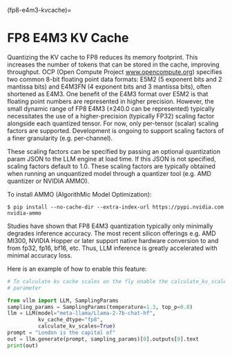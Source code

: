 (fp8-e4m3-kvcache)=

# FP8 E4M3 KV Cache

Quantizing the KV cache to FP8 reduces its memory footprint. This increases the number of tokens that can be stored in the cache,
improving throughput. OCP (Open Compute Project www.opencompute.org) specifies two common 8-bit floating point data formats: E5M2
(5 exponent bits and 2 mantissa bits) and E4M3FN (4 exponent bits and 3 mantissa bits), often shortened as E4M3. One benefit of
the E4M3 format over E5M2 is that floating point numbers are represented in higher precision. However, the small dynamic range of
FP8 E4M3 (±240.0 can be represented) typically necessitates the use of a higher-precision (typically FP32) scaling factor alongside
each quantized tensor. For now, only per-tensor (scalar) scaling factors are supported. Development is ongoing to support scaling
factors of a finer granularity (e.g. per-channel).

These scaling factors can be specified by passing an optional quantization param JSON to the LLM engine at load time. If
this JSON is not specified, scaling factors default to 1.0. These scaling factors are typically obtained when running an
unquantized model through a quantizer tool (e.g. AMD quantizer or NVIDIA AMMO).

To install AMMO (AlgorithMic Model Optimization):

```console
$ pip install --no-cache-dir --extra-index-url https://pypi.nvidia.com nvidia-ammo
```

Studies have shown that FP8 E4M3 quantization typically only minimally degrades inference accuracy. The most recent silicon
offerings e.g. AMD MI300, NVIDIA Hopper or later support native hardware conversion to and from fp32, fp16, bf16, etc.
Thus, LLM inference is greatly accelerated with minimal accuracy loss.

Here is an example of how to enable this feature:

```python
# To calculate kv cache scales on the fly enable the calculate_kv_scales
# parameter

from vllm import LLM, SamplingParams
sampling_params = SamplingParams(temperature=1.3, top_p=0.8)
llm = LLM(model="meta-llama/Llama-2-7b-chat-hf",
          kv_cache_dtype="fp8",
          calculate_kv_scales=True)
prompt = "London is the capital of"
out = llm.generate(prompt, sampling_params)[0].outputs[0].text
print(out)
```
